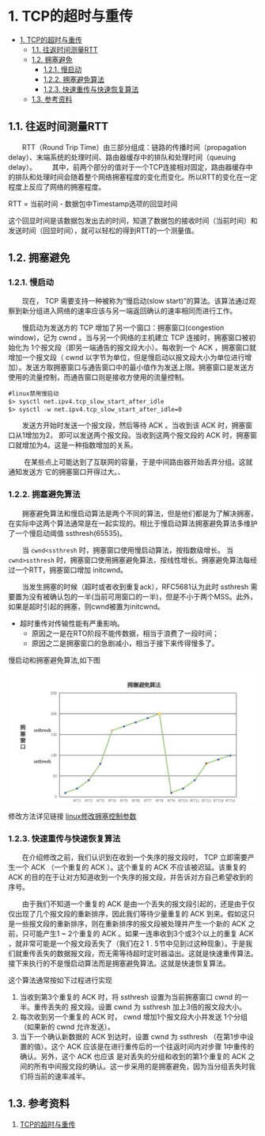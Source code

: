 # 1. TCP的超时与重传

- [1. TCP的超时与重传](#1-tcp的超时与重传)
  - [1.1. 往返时间测量RTT](#11-往返时间测量rtt)
  - [1.2. 拥塞避免](#12-拥塞避免)
    - [1.2.1. 慢启动](#121-慢启动)
    - [1.2.2. 拥塞避免算法](#122-拥塞避免算法)
    - [1.2.3. 快速重传与快速恢复算法](#123-快速重传与快速恢复算法)
  - [1.3. 参考资料](#13-参考资料)

## 1.1. 往返时间测量RTT

&emsp;&emsp;RTT（Round Trip Time）由三部分组成：链路的传播时间（propagation delay）、末端系统的处理时间、路由器缓存中的排队和处理时间（queuing delay）。
&emsp;&emsp;其中，前两个部分的值对于一个TCP连接相对固定，路由器缓存中的排队和处理时间会随着整个网络拥塞程度的变化而变化。所以RTT的变化在一定程度上反应了网络的拥塞程度。

RTT = 当前时间 - 数据包中Timestamp选项的回显时间

这个回显时间是该数据包发出去的时间，知道了数据包的接收时间（当前时间）和发送时间（回显时间），就可以轻松的得到RTT的一个测量值。

## 1.2. 拥塞避免

### 1.2.1. 慢启动

&emsp;&emsp;现在， TCP 需要支持一种被称为“慢启动(slow start)”的算法。该算法通过观察到新分组进入网络的速率应该与另一端返回确认的速率相同而进行工作。

&emsp;&emsp;慢启动为发送方的 TCP 增加了另一个窗口：拥塞窗口(congestion window)，记为 cwnd 。当与另一个网络的主机建立 TCP 连接时，拥塞窗口被初始化为 1个报文段（即另一端通告的报文段大小）。每收到一个 ACK ，拥塞窗口就增加一个报文段（ cwnd 以字节为单位，但是慢启动以报文段大小为单位进行增加）。发送方取拥塞窗口与通告窗口中的最小值作为发送上限。拥塞窗口是发送方使用的流量控制，而通告窗口则是接收方使用的流量控制。

```shell
#linux禁用慢启动
$> sysctl net.ipv4.tcp_slow_start_after_idle
$> sysctl -w net.ipv4.tcp_slow_start_after_idle=0
```

&emsp;&emsp;发送方开始时发送一个报文段，然后等待 ACK 。当收到该 ACK 时，拥塞窗口从1增加为2， 即可以发送两个报文段。当收到这两个报文段的  ACK 时，拥塞窗口就增加为4。这是一种指数增加的关系。

&emsp;&emsp; 在某些点上可能达到了互联网的容量，于是中间路由器开始丢弃分组。这就通知发送方 它的拥塞窗口开得过大。、

### 1.2.2. 拥塞避免算法

&emsp;&emsp;拥塞避免算法和慢启动算法是两个不同的算法，但是他们都是为了解决拥塞，在实际中这两个算法通常是在一起实现的。相比于慢启动算法拥塞避免算法多维护了一个慢启动阈值 ssthresh(65535)。

&emsp;&emsp;当 `cwnd<ssthresh` 时，拥塞窗口使用慢启动算法，按指数级增长。 当 `cwnd>ssthresh` 时，拥塞窗口使用拥塞避免算法，按线性增长。拥塞避免算法每经过一个RTT，拥塞窗口增加 initcwnd。

&emsp;&emsp;当发生拥塞的时候（超时或者收到重复ack），RFC5681认为此时 ssthresh 需要置为没有被确认包的一半(当前可用窗口的一半)，但是不小于两个MSS。此外，如果是超时引起的拥塞，则cwnd被置为initcwnd。

- 超时重传对传输性能有严重影响。
  - 原因之一是在RTO阶段不能传数据，相当于浪费了一段时间；
  - 原因之二是拥塞窗口的急剧减小，相当于接下来传得慢多了。

慢启动和拥塞避免算法,如下图

![慢启动和拥塞避免算法](img/慢启动和拥塞避免算法.png)

修改方法详见链接 [linux修改拥塞控制参数](https://blog.csdn.net/zhangskd/article/details/7608343)

### 1.2.3. 快速重传与快速恢复算法

&emsp;&emsp;在介绍修改之前，我们认识到在收到一个失序的报文段时， TCP 立即需要产生一个 ACK （一个重复的 ACK ）。这个重复的 ACK 不应该被迟延。该重复的 ACK 的目的在于让对方知道收到一个失序的报文段，并告诉对方自己希望收到的序号。

&emsp;&emsp;由于我们不知道一个重复的 ACK 是由一个丢失的报文段引起的，还是由于仅仅出现了几个报文段的重新排序，因此我们等待少量重复的 ACK 到来。假如这只是一些报文段的重新排序，则在重新排序的报文段被处理并产生一个新的 ACK 之前，只可能产生1 ~ 2个重复的 ACK 。如果一连串收到3个或3个以上的重复 ACK ，就非常可能是一个报文段丢失了（我们在2 1 . 5节中见到过这种现象）。于是我们就重传丢失的数据报文段，而无需等待超时定时器溢出。这就是快速重传算法。接下来执行的不是慢启动算法而是拥塞避免算法。这就是快速恢复算法。

这个算法通常按如下过程进行实现

1. 当收到第3个重复的 ACK 时，将 ssthresh 设置为当前拥塞窗口 cwnd 的一半。重传丢失的 报文段。设置 cwnd 为 ssthresh 加上3倍的报文段大小。
2. 每次收到另一个重复的 ACK 时， cwnd 增加1个报文段大小并发送 1个分组（如果新的  cwnd 允许发送）。
3. 当下一个确认新数据的 ACK 到达时，设置 cwnd 为 ssthresh （在第1步中设置的值）。这个  ACK 应该是在进行重传后的一个往返时间内对步骤 1中重传的确认。另外，这个  ACK 也应该 是对丢失的分组和收到的第1个重复的 ACK 之间的所有中间报文段的确认。这一步采用的是拥塞避免，因为当分组丢失时我们将当前的速率减半。

## 1.3. 参考资料

1. [TCP的超时与重传](../TCP-IP详解卷1/021.PDF)
